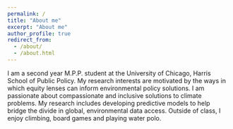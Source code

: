 ```yaml
---
permalink: /
title: "About me"
excerpt: "About me"
author_profile: true
redirect_from: 
  - /about/
  - /about.html
---
```


I am a second year M.P.P. student at the University of Chicago, Harris School of Public Policy. My research interests are motivated by the ways in which equity lenses can inform environmental policy solutions. I am passionate about compassionate and inclusive solutions to climate problems. My research includes developing predictive models to help bridge the divide in global, environmental data access. Outside of class, I enjoy climbing, board games and playing water polo.
